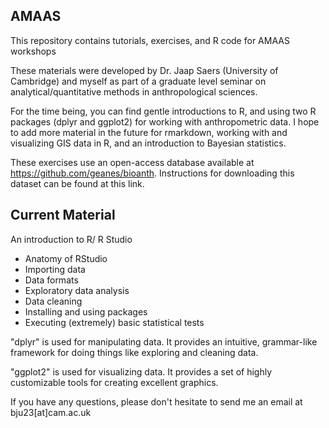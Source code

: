 ## AMAAS
This repository contains tutorials, exercises, and R code for AMAAS workshops

These materials were developed by Dr. Jaap Saers (University of Cambridge) and myself as part of a graduate level seminar on analytical/quantitative methods in anthropological sciences.

For the time being, you can find gentle introductions to R, and using two R packages (dplyr and ggplot2) for working with anthropometric data. I hope to add more material in the future for rmarkdown, working with and visualizing GIS data in R, and an introduction to Bayesian statistics.

These exercises use an open-access database available at https://github.com/geanes/bioanth. Instructions for downloading this dataset can be found at this link.

## Current Material

An introduction to R/ R Studio
* Anatomy of RStudio
* Importing data
* Data formats
* Exploratory data analysis
* Data cleaning
* Installing and using packages
* Executing (extremely) basic statistical tests

"dplyr" is used for manipulating data. It provides an intuitive, grammar-like framework for doing things like exploring and cleaning data.

"ggplot2" is used for visualizing data. It provides a set of highly customizable tools for creating excellent graphics.

If you have any questions, please don't hesitate to send me an email at bju23[at]cam.ac.uk
